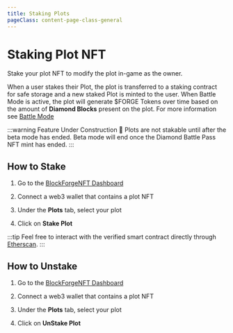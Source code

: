 ```yaml
---
title: Staking Plots
pageClass: content-page-class-general
---
```

# Staking Plot NFT

Stake your plot NFT to modify the plot in-game as the owner.

When a user stakes their Plot, the plot is transferred to a staking contract for safe storage and a new staked Plot is minted to the user.
When Battle Mode is active, the plot will generate $FORGE Tokens over time based on the amount of **Diamond Blocks** present on the plot. For more information see [Battle Mode](/blockforge/Battle_Mode.md)

:::warning Feature Under Construction 🔨
Plots are not stakable until after the beta mode has ended. Beta mode will end once the Diamond Battle Pass NFT mint has ended.
:::

## How to Stake

1. Go to the [BlockForgeNFT Dashboard](https://www.blockforgenft.xyz/profile)

1. Connect a web3 wallet that contains a plot NFT

1. Under the **Plots** tab, select your plot

1. Click on **Stake Plot**

:::tip
Feel free to interact with the verified smart contract directly through [Etherscan](/blockforge/OfficialLinks.md).
:::


## How to Unstake

1. Go to the [BlockForgeNFT Dashboard](https://www.blockforgenft.xyz/profile)

1. Connect a web3 wallet that contains a plot NFT

1. Under the **Plots** tab, select your plot

1. Click on **UnStake Plot**



<!-- ## Battle Mode

When a plot is staked and set as vulnerable, users will be able to modify blocks from the staked plot.
Users are only able to modify the blocks of vulnerable plots, if they own at least one plot and set it as vulnerable.
Staked plots can only be set vulnerable, if they contain at least one block of diamond.
The token output per hour increments by +2 $FORGE tokens, per block of diamond, within a vulnerable plot.


 -->

<!-- Making a plot vulnerable also allows the plot owner to attack other vulnerable plots within the server for resources, especially Diamonds. -->
<!--
This game mechanism opens up a competitive player-vs-player environment for plot owners to increase their token generation by raiding other vulnerable plots for diamonds, which in turn can increase the amount of $FORGE tokens their plot generates. -->

<!-- Important points to keep in mind while staking a plot are: -->
<!-- We broke down the important takeaways here:

* If a plot is not staked, it is not modifiable in-game.

* If a plot is staked, it becomes modifiable by the verified owner.

* If a plot is staked and set as vulnerable by the owner, certain users are allowed to modify any blocks on the plot. See next point.

* Users are only able to modify vulnerable staked plots, if they themselves own at least one staked vulnerable plot.

* If a staked plot doesn't not contain any blocks of diamond, then it can not be made vulnerable.

* If a plot is staked and not set as vulnerable, it does not generate $FORGE Tokens.

* If a plot is staked and vulnerable, it can generate $FORGE tokens based off its rank.

* For each block of diamond located on the plot, the plot rank increments by 2.

* Rank is equal to the amount of $FORGE tokens it will generated per hour, if the plot is staked and set as vulnerable. -->
